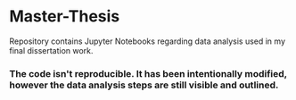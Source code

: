 # Master-Thesis
Repository contains Jupyter Notebooks regarding data analysis used in my final dissertation work. 

### The code isn't reproducible. It has been intentionally modified, however the data analysis steps are still visible and outlined.
